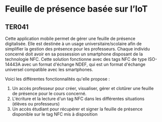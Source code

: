 # Feuille de présence basée sur l’IoT
## TER041

Cette application mobile permet de gérer une feuille de présence digitalisée.
Elle est destinée à un usage universitaire/scolaire afin de simplifier la gestion des présence pour les professeurs.
Chaque individu concerné doit avoir en sa possession un smartphone disposant de la technologie NFC.
Cette solution fonctionne avec des tags NFC de type ISO-14443A avec un format d'échange NDEF, qui est un format d'échange universel compatible avec les smartphones.

Voici les différentes fonctionnalités qu'elle propose : 
1. Un accès professeur pour créer, visualiser, gérer et clotûrer une feuille de présence pour le cours concerné.
2. L'écriture et la lecture d'un tag NFC dans les différentes situations (élèves ou professeurs)
3. Un accès étudiant pour récupérer et signer la feuille de présence disponible sur le tag NFC mis à disposition
